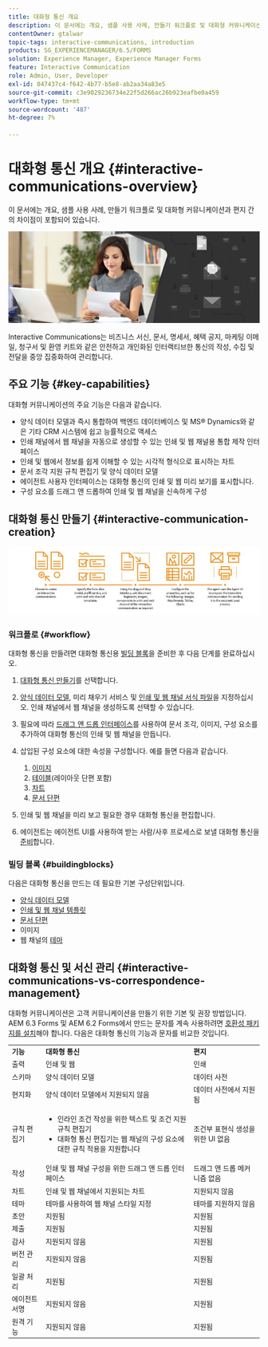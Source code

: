 ```yaml
---
title: 대화형 통신 개요
description: 이 문서에는 개요, 샘플 사용 사례, 만들기 워크플로 및 대화형 커뮤니케이션과 편지 간의 차이점이 포함되어 있습니다.
contentOwner: gtalwar
topic-tags: interactive-communications, introduction
products: SG_EXPERIENCEMANAGER/6.5/FORMS
solution: Experience Manager, Experience Manager Forms
feature: Interactive Communication
role: Admin, User, Developer
exl-id: 047437c4-f642-4b77-b5e8-ab2aa34a83e5
source-git-commit: c3e9029236734e22f5d266ac26b923eafbe0a459
workflow-type: tm+mt
source-wordcount: '487'
ht-degree: 7%

---
```


# 대화형 통신 개요 {#interactive-communications-overview}

이 문서에는 개요, 샘플 사용 사례, 만들기 워크플로 및 대화형 커뮤니케이션과 편지 간의 차이점이 포함되어 있습니다.

![영웅 이미지](do-not-localize/correspondence-management.png)

Interactive Communications는 비즈니스 서신, 문서, 명세서, 혜택 공지, 마케팅 이메일, 청구서 및 환영 키트와 같은 안전하고 개인화된 인터랙티브한 통신의 작성, 수집 및 전달을 중앙 집중화하여 관리합니다.

## 주요 기능 {#key-capabilities}

대화형 커뮤니케이션의 주요 기능은 다음과 같습니다.

- 양식 데이터 모델과 즉시 통합하여 백엔드 데이터베이스 및 MS® Dynamics와 같은 기타 CRM 시스템에 쉽고 능률적으로 액세스
- 인쇄 채널에서 웹 채널을 자동으로 생성할 수 있는 인쇄 및 웹 채널용 통합 제작 인터페이스
- 인쇄 및 웹에서 정보를 쉽게 이해할 수 있는 시각적 형식으로 표시하는 차트
- 문서 조각 지원 규칙 편집기 및 양식 데이터 모델
- 에이전트 사용자 인터페이스는 대화형 통신의 인쇄 및 웹 미리 보기를 표시합니다.
- 구성 요소를 드래그 앤 드롭하여 인쇄 및 웹 채널을 신속하게 구성

## 대화형 통신 만들기 {#interactive-communication-creation}

![interactive_communication-01](assets/interactive_communication-01.jpg)

### 워크플로 {#workflow}

대화형 통신을 만들려면 대화형 통신용 [빌딩 블록](#buildingblocks)을 준비한 후 다음 단계를 완료하십시오.

1. [대화형 통신 만들기](/help/forms/using/create-interactive-communication.md)를 선택합니다.

1. [양식 데이터 모델](/help/forms/using/data-integration.md), 미리 채우기 서비스 및 [인쇄 및 웹 채널 서식 파일](/help/forms/using/web-channel-print-channel.md)을 지정하십시오. 인쇄 채널에서 웹 채널을 생성하도록 선택할 수 있습니다.

1. 필요에 따라 [드래그 앤 드롭 인터페이스](/help/forms/using/introduction-interactive-communication-authoring.md)를 사용하여 문서 조각, 이미지, 구성 요소를 추가하여 대화형 통신의 인쇄 및 웹 채널을 만듭니다.
1. 삽입된 구성 요소에 대한 속성을 구성합니다. 예를 들면 다음과 같습니다.

   1. [이미지](/help/forms/using/create-interactive-communication.md#step2)
   1. [테이블](/help/forms/using/create-interactive-communication.md#tables)(레이아웃 단편 포함)
   1. [차트](/help/forms/using/chart-component-interactive-communications.md)
   1. [문서 단편](/help/forms/using/create-interactive-communication.md#document-fragment-properties)

1. 인쇄 및 웹 채널을 미리 보고 필요한 경우 대화형 통신을 편집합니다.
1. 에이전트는 에이전트 UI를 사용하여 받는 사람/사후 프로세스로 보낼 대화형 통신을 [준비](/help/forms/using/prepare-send-interactive-communication.md)합니다.

### 빌딩 블록 {#buildingblocks}

다음은 대화형 통신을 만드는 데 필요한 기본 구성단위입니다.

- [양식 데이터 모델](/help/forms/using/data-integration.md)
- [인쇄 및 웹 채널 템플릿](/help/forms/using/web-channel-print-channel.md)
- [문서 단편](/help/forms/using/document-fragments.md)
- 이미지
- 웹 채널의 [테마](/help/forms/using/themes.md)

## 대화형 통신 및 서신 관리 {#interactive-communications-vs-correspondence-management}

대화형 커뮤니케이션은 고객 커뮤니케이션을 만들기 위한 기본 및 권장 방법입니다. AEM 6.3 Forms 및 AEM 6.2 Forms에서 만드는 문자를 계속 사용하려면 [호환성 패키지를 설치](/help/forms/using/compatibility-package.md)해야 합니다. 다음은 대화형 통신의 기능과 문자를 비교한 것입니다.

<table>
 <tbody>
  <tr>
   <td><strong>기능</strong></td>
   <td><strong>대화형 통신</strong></td>
   <td><strong>편지</strong></td>
  </tr>
  <tr>
   <td>출력</td>
   <td>인쇄 및 웹</td>
   <td>인쇄</td>
  </tr>
  <tr>
   <td>스키마</td>
   <td>양식 데이터 모델 </td>
   <td>데이터 사전 </td>
  </tr>
  <tr>
   <td>현지화</td>
   <td>양식 데이터 모델에서 지원되지 않음</td>
   <td>데이터 사전에서 지원됨</td>
  </tr>
  <tr>
   <td>규칙 편집기</td>
   <td>
    <ul>
     <li>인라인 조건 작성을 위한 텍스트 및 조건 지원 규칙 편집기</li>
     <li>대화형 통신 편집기는 웹 채널의 구성 요소에 대한 규칙 적용을 지원합니다</li>
    </ul> </td>
   <td>조건부 표현식 생성을 위한 UI 없음</td>
  </tr>
  <tr>
   <td>작성</td>
   <td>인쇄 및 웹 채널 구성을 위한 드래그 앤 드롭 인터페이스</td>
   <td>드래그 앤 드롭 메커니즘 없음 </td>
  </tr>
  <tr>
   <td>차트</td>
   <td>인쇄 및 웹 채널에서 지원되는 차트</td>
   <td>지원되지 않음</td>
  </tr>
  <tr>
   <td>테마</td>
   <td>테마를 사용하여 웹 채널 스타일 지정</td>
   <td>테마를 지원하지 않음</td>
  </tr>
   <tr>
   <td>초안</td>
   <td>지원됨</td>
   <td>지원됨</td>
  </tr>
   <tr>
   <td>제출</td>
   <td>지원됨</td>
   <td>지원됨</td>
  </tr>
  <tr>
  <tr>
   <td>감사</td>
   <td>지원되지 않음</td>
   <td>지원됨</td>
  </tr>
   <tr>
   <td>버전 관리</td>
   <td>지원되지 않음</td>
   <td>지원됨</td>
  </tr>
   <td>일괄 처리</td>
   <td>지원됨 </td>
   <td>지원됨</td>
  </tr>
  <tr>
   <td>에이전트 서명</td>
   <td>지원되지 않음</td>
   <td>지원됨</td>
  </tr>
  <tr>
   <td>원격 기능</td>
   <td>지원되지 않음</td>
   <td>지원됨</td>
  </tr>
 </tbody>
</table>
